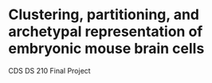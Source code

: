 # Clustering, partitioning, and archetypal representation of embryonic mouse brain cells
CDS DS 210 Final Project

